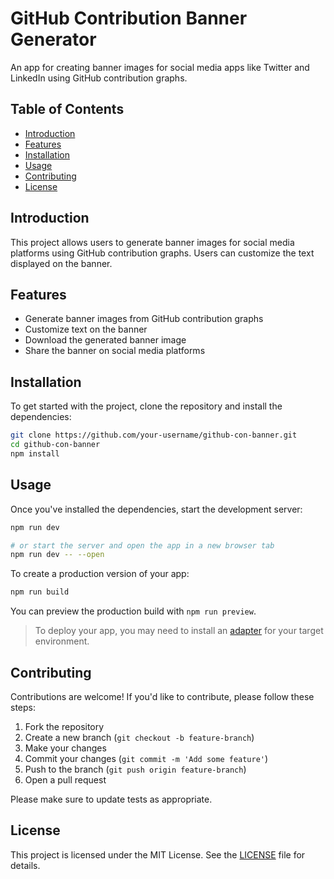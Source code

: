 # GitHub Contribution Banner Generator

An app for creating banner images for social media apps like Twitter and LinkedIn using GitHub contribution graphs.

## Table of Contents

- [Introduction](#introduction)
- [Features](#features)
- [Installation](#installation)
- [Usage](#usage)
- [Contributing](#contributing)
- [License](#license)

## Introduction

This project allows users to generate banner images for social media platforms using GitHub contribution graphs. Users can customize the text displayed on the banner.

## Features

- Generate banner images from GitHub contribution graphs
- Customize text on the banner
- Download the generated banner image
- Share the banner on social media platforms

## Installation

To get started with the project, clone the repository and install the dependencies:

```bash
git clone https://github.com/your-username/github-con-banner.git
cd github-con-banner
npm install
```

## Usage

Once you've installed the dependencies, start the development server:

```bash
npm run dev

# or start the server and open the app in a new browser tab
npm run dev -- --open
```

To create a production version of your app:

```bash
npm run build
```

You can preview the production build with `npm run preview`.

> To deploy your app, you may need to install an [adapter](https://svelte.dev/docs/kit/adapters) for your target environment.

## Contributing

Contributions are welcome! If you'd like to contribute, please follow these steps:

1. Fork the repository
2. Create a new branch (`git checkout -b feature-branch`)
3. Make your changes
4. Commit your changes (`git commit -m 'Add some feature'`)
5. Push to the branch (`git push origin feature-branch`)
6. Open a pull request

Please make sure to update tests as appropriate.

## License

This project is licensed under the MIT License. See the [LICENSE](LICENSE) file for details.
